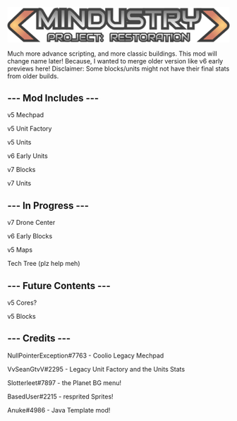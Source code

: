 ![Logo](assets/sprites-override/ui/logo.png)

Much more advance scripting, and more classic buildings.
This mod will change name later! Because, I wanted to merge older version like v6 early previews here!
Disclaimer: Some blocks/units might not have their final stats from older builds.

## --- Mod Includes ---

v5 Mechpad

v5 Unit Factory

v5 Units

v6 Early Units

v7 Blocks

v7 Units

## --- In Progress ---

v7 Drone Center

v6 Early Blocks

v5 Maps

Tech Tree (plz help meh)

## --- Future Contents ---

v5 Cores?

v5 Blocks

## --- Credits ---

NullPointerException#7763 - Coolio Legacy Mechpad

VvSeanGtvV#2295 - Legacy Unit Factory and the Units Stats

Slotterleet#7897 - the Planet BG menu!

BasedUser#2215 - resprited Sprites!

Anuke#4986 - Java Template mod!
